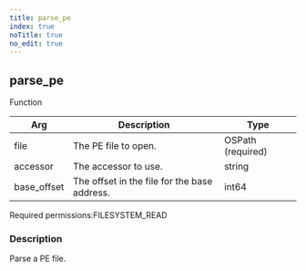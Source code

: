 ```yaml
---
title: parse_pe
index: true
noTitle: true
no_edit: true
---
```




<div class="vql_item"></div>


## parse_pe
<span class='vql_type label label-warning pull-right page-header'>Function</span>



<div class="vqlargs"></div>

Arg | Description | Type
----|-------------|-----
file|The PE file to open.|OSPath (required)
accessor|The accessor to use.|string
base_offset|The offset in the file for the base address.|int64

<span class="permission_list vql_type">Required permissions:</span><span class="permission_list linkcolour label label-important">FILESYSTEM_READ</span>

### Description

Parse a PE file.

